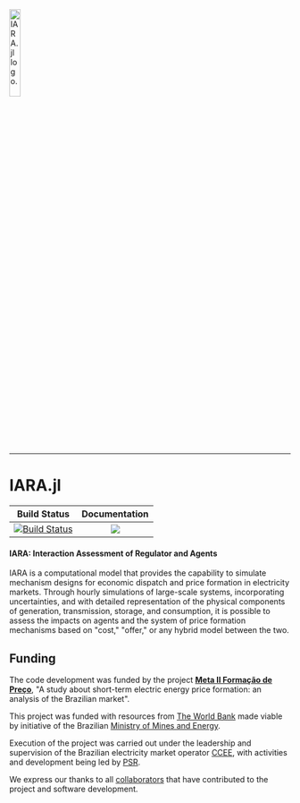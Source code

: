 <picture>
  <img alt="IARA.jl logo." src="https://psrenergy.github.io/IARA.jl/dev/assets/iara-logo.png" width="20%">
</picture>

---

# IARA.jl

[build-img]: https://github.com/psrenergy/IARA.jl/actions/workflows/test.yml/badge.svg
[build-url]: https://github.com/psrenergy/IARA.jl/actions/workflows/test.yml

[docs-img]: https://img.shields.io/badge/docs-latest-blue.svg
[docs-url]: https://psrenergy.github.io/IARA.jl/dev/

| **Build Status** | **Documentation** |
|:-----------------:|:-----------------:|
| [![Build Status][build-img]][build-url] | [![][docs-img]][docs-url] |

#### IARA: Interaction Assessment of Regulator and Agents

IARA is a computational model that provides the capability to simulate mechanism designs for economic dispatch and price formation in electricity markets. Through hourly simulations of large-scale systems, incorporating uncertainties, and with detailed representation of the physical components of generation, transmission, storage, and consumption, it is possible to assess the impacts on agents and the system of price formation mechanisms based on "cost," "offer," or any hybrid model between the two.

## Funding 

The code development was funded by the project [**Meta II Formação de Preço**](https://www.meta2formacaodepreco.com.br/), "A study about short-term electric energy price formation: an analysis of the Brazilian market".

This project was funded with resources from [The World Bank](https://www.worldbank.org/) made viable by initiative of the Brazilian [Ministry of Mines and Energy](https://www.gov.br/mme/pt-br).

Execution of the project was carried out under the leadership and supervision of the Brazilian electricity market operator [CCEE](https://www.ccee.org.br/), with activities and development being led by [PSR](https://www.psr-inc.com/en/).

We express our thanks to all [collaborators](https://www.meta2formacaodepreco.com.br/colaboracoes) that have contributed to the project and software development.
